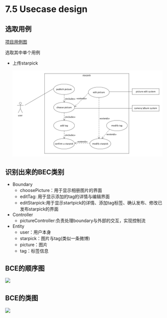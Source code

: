 # 7.5 Usecase design
## 选取用例
[项目用例图](https://starpick.github.io/dashboard/6.1_Usecase%20Diagram)

选取其中单个用例

* 上传starpick
	
	![](image/usecase_publish_starpick.png)
	

## 识别出来的BEC类别

* Boundary
	* choosePicture：用于显示相册图片的界面
	* editTag: 用于显示添加的tag的详情与编辑界面
	* editStarpick:用于显示startpick的详情、添加tag标签、确认发布、修改已发布starpick的界面
* Controller
	* pictureController:负责处理boundary与外部的交互，实现控制流
* Entity
	* user：用户本身
	* starpick：图片与tag(类似一条微博)
	* picture：图片
	* tag：标签信息

## BCE的顺序图

![](image/bec_squence.png)

## BCE的类图

![](image/bec_class.png)
